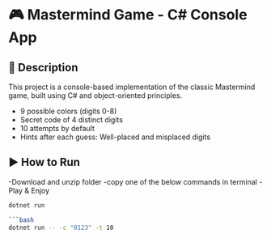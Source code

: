 # 🎮 Mastermind Game - C# Console App

## 📌 Description

This project is a console-based implementation of the classic Mastermind game, built using C# and object-oriented principles.

- 9 possible colors (digits 0-8)
- Secret code of 4 distinct digits
- 10 attempts by default
- Hints after each guess: Well-placed and misplaced digits

## ▶️ How to Run
-Download and unzip folder 
-copy one of the below commands in terminal
-Play & Enjoy 

```bash
dotnet run

```bash
dotnet run -- -c "0123" -t 10
